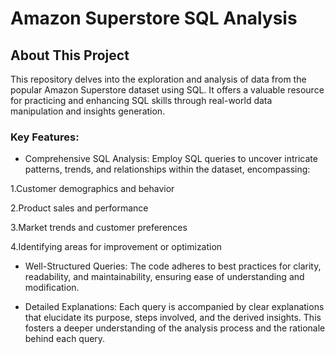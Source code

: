 # Amazon Superstore SQL Analysis


## About This Project

This repository delves into the exploration and analysis of data from the popular Amazon Superstore dataset using SQL. It offers a valuable resource for practicing and enhancing SQL skills through real-world data manipulation and insights generation.

### Key Features:

* Comprehensive SQL Analysis: Employ SQL queries to uncover intricate patterns, trends, and relationships within the dataset, encompassing:


1.Customer demographics and behavior

2.Product sales and performance

3.Market trends and customer preferences

4.Identifying areas for improvement or optimization

* Well-Structured Queries: The code adheres to best practices for clarity, readability, and maintainability, ensuring ease of understanding and modification.

* Detailed Explanations: Each query is accompanied by clear explanations that elucidate its purpose, steps involved, and the derived insights. This fosters a deeper understanding of the analysis process and the rationale behind each query.



